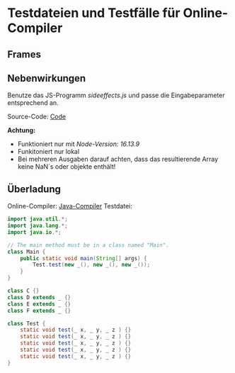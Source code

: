 ﻿# Testdateien und Testfälle für Online-Compiler

## Frames


## Nebenwirkungen
Benutze das JS-Programm _sideeffects.js_ und passe die Eingabeparameter entsprechend an.

Source-Code: [Code](https://stackblitz.com/edit/node-t5f4ok)

**Achtung:**
- Funktioniert nur mit _Node-Version: 16.13.9_
- Funkitoniert nur lokal
- Bei mehreren Ausgaben darauf achten, dass das resultierende Array keine NaN´s oder objekte enthält!

## Überladung
Online-Compiler: [Java-Compiler](https://www.mycompiler.io/new/java)
Testdatei:
```java
import java.util.*;
import java.lang.*;
import java.io.*;

// The main method must be in a class named "Main".
class Main {
    public static void main(String[] args) {
        Test.test(new _(), new _(), new _());
    }
}

class C {}
class D extends _ {}
class E extends _ {}
class F extends _ {}

class Test {
    static void test(_ x, _ y, _ z ) {}
    static void test(_ x, _ y, _ z ) {}
    static void test(_ x, _ y, _ z ) {}
    static void test(_ x, _ y, _ z ) {}
    static void test(_ x, _ y, _ z ) {}
}
```
